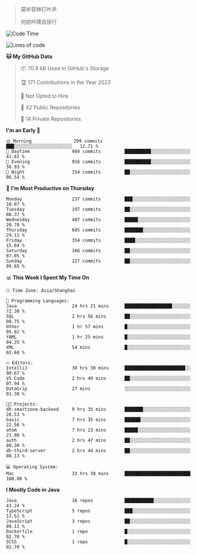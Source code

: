 > 莫听穿林打叶声
> 
> 何妨吟啸且徐行

<!-- ![Github Stats](https://github-readme-stats.vercel.app/api?username=catch6&count_private=true&show_icons=true&theme=gruvbox) -->

<!-- ![Top Langs](https://github-readme-stats.vercel.app/api/top-langs/?username=catch6&layout=compact) -->

<!--START_SECTION:waka-->
![Code Time](http://img.shields.io/badge/Code%20Time-95%20hrs%2024%20mins-blue)

![Lines of code](https://img.shields.io/badge/From%20Hello%20World%20I%27ve%20Written-9.3%20million%20lines%20of%20code-blue)

**🐱 My GitHub Data** 

> 📦 70.9 kB Used in GitHub's Storage 
 > 
> 🏆 171 Contributions in the Year 2023
 > 
> 🚫 Not Opted to Hire
 > 
> 📜 42 Public Repositories 
 > 
> 🔑 14 Private Repositories 
 > 
**I'm an Early 🐤** 

```text
🌞 Morning                299 commits         ███░░░░░░░░░░░░░░░░░░░░░░   12.71 % 
🌆 Daytime                984 commits         ██████████░░░░░░░░░░░░░░░   41.82 % 
🌃 Evening                916 commits         ██████████░░░░░░░░░░░░░░░   38.93 % 
🌙 Night                  154 commits         ██░░░░░░░░░░░░░░░░░░░░░░░   06.54 % 
```
📅 **I'm Most Productive on Thursday** 

```text
Monday                   237 commits         ███░░░░░░░░░░░░░░░░░░░░░░   10.07 % 
Tuesday                  197 commits         ██░░░░░░░░░░░░░░░░░░░░░░░   08.37 % 
Wednesday                487 commits         █████░░░░░░░░░░░░░░░░░░░░   20.70 % 
Thursday                 685 commits         ███████░░░░░░░░░░░░░░░░░░   29.11 % 
Friday                   354 commits         ████░░░░░░░░░░░░░░░░░░░░░   15.04 % 
Saturday                 166 commits         ██░░░░░░░░░░░░░░░░░░░░░░░   07.05 % 
Sunday                   227 commits         ██░░░░░░░░░░░░░░░░░░░░░░░   09.65 % 
```


📊 **This Week I Spent My Time On** 

```text
🕑︎ Time Zone: Asia/Shanghai

💬 Programming Languages: 
Java                     24 hrs 21 mins      ██████████████████░░░░░░░   72.38 % 
SQL                      2 hrs 56 mins       ██░░░░░░░░░░░░░░░░░░░░░░░   08.75 % 
Other                    1 hr 57 mins        █░░░░░░░░░░░░░░░░░░░░░░░░   05.82 % 
YAML                     1 hr 25 mins        █░░░░░░░░░░░░░░░░░░░░░░░░   04.25 % 
XML                      54 mins             █░░░░░░░░░░░░░░░░░░░░░░░░   02.68 % 

🔥 Editors: 
IntelliJ                 30 hrs 30 mins      ███████████████████████░░   90.67 % 
VS Code                  2 hrs 40 mins       ██░░░░░░░░░░░░░░░░░░░░░░░   07.94 % 
DataGrip                 27 mins             ░░░░░░░░░░░░░░░░░░░░░░░░░   01.38 % 

🐱‍💻 Projects: 
dh-smartzone-backend     9 hrs 35 mins       ███████░░░░░░░░░░░░░░░░░░   28.53 % 
basic                    7 hrs 35 mins       ██████░░░░░░░░░░░░░░░░░░░   22.56 % 
atom                     7 hrs 23 mins       █████░░░░░░░░░░░░░░░░░░░░   21.98 % 
auth                     2 hrs 47 mins       ██░░░░░░░░░░░░░░░░░░░░░░░   08.30 % 
dh-third-server          2 hrs 44 mins       ██░░░░░░░░░░░░░░░░░░░░░░░   08.13 % 

💻 Operating System: 
Mac                      33 hrs 38 mins      █████████████████████████   100.00 % 
```

**I Mostly Code in Java** 

```text
Java                     16 repos            ███████████░░░░░░░░░░░░░░   43.24 % 
TypeScript               5 repos             ███░░░░░░░░░░░░░░░░░░░░░░   13.51 % 
JavaScript               3 repos             ██░░░░░░░░░░░░░░░░░░░░░░░   08.11 % 
Dockerfile               1 repo              █░░░░░░░░░░░░░░░░░░░░░░░░   02.70 % 
SCSS                     1 repo              █░░░░░░░░░░░░░░░░░░░░░░░░   02.70 % 
```




<!--END_SECTION:waka-->
